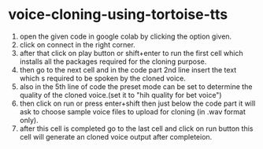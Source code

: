 # voice-cloning-using-tortoise-tts
1. open the given code in google colab by clicking the option given.
2. click on connect in the right corner.
3. after that click on play button or shift+enter to run the first cell which installs all the packages required for the cloning purpose.
4. then go to the next cell and in the code part 2nd line insert the text which s required to be spoken by the cloned voice.
5. also in the 5th line of code the preset mode can be set to determine the quality of the cloned voice.(set it to "hih quality for bet voice")
6. then click on run or press enter+shift then just below the code part it will ask to choose sample voice files to upload for cloning (in .wav format only).
7. after this cell is completed go to the last cell and click on run button this cell will generate an cloned voice output after completeion.
